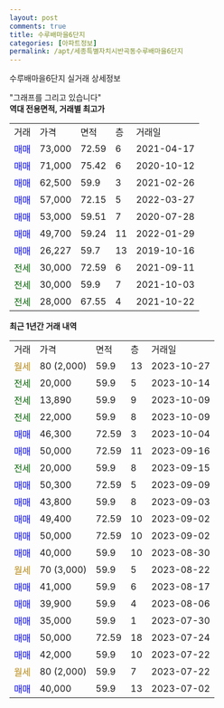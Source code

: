 ```yaml
---
layout: post
comments: true
title: 수루배마을6단지
categories: [아파트정보]
permalink: /apt/세종특별자치시반곡동수루배마을6단지
---
```


수루배마을6단지 실거래 상세정보

<script type="text/javascript">
  google.charts.load('current', {'packages':['line', 'corechart']});
  google.charts.setOnLoadCallback(drawChart);

  function drawChart() {
    var data = new google.visualization.DataTable();
    data.addColumn('date', '거래일');
    data.addColumn('number', "매매");
    data.addColumn('number', "전세");
    data.addColumn('number', "전매");

    data.addRows([[new Date(Date.parse("2023-10-27")), null, null, null], [new Date(Date.parse("2023-10-14")), null, 20000, null], [new Date(Date.parse("2023-10-09")), null, 13890, null], [new Date(Date.parse("2023-10-09")), null, 22000, null], [new Date(Date.parse("2023-10-04")), 46300, null, null], [new Date(Date.parse("2023-09-16")), 50000, null, null], [new Date(Date.parse("2023-09-15")), null, 20000, null], [new Date(Date.parse("2023-09-09")), 50300, null, null], [new Date(Date.parse("2023-09-03")), 43800, null, null], [new Date(Date.parse("2023-09-02")), 49400, null, null], [new Date(Date.parse("2023-09-02")), 50000, null, null], [new Date(Date.parse("2023-08-30")), 40000, null, null], [new Date(Date.parse("2023-08-22")), null, null, null], [new Date(Date.parse("2023-08-17")), 41000, null, null], [new Date(Date.parse("2023-08-06")), 39900, null, null], [new Date(Date.parse("2023-07-30")), 35000, null, null], [new Date(Date.parse("2023-07-24")), 50000, null, null], [new Date(Date.parse("2023-07-22")), 42000, null, null], [new Date(Date.parse("2023-07-22")), null, null, null], [new Date(Date.parse("2023-07-02")), 40000, null, null]]);

    var options = {
      hAxis: {
        format: 'yyyy/MM/dd'
      },    
      lineWidth: 0,
      pointsVisible: true,    
      title: '최근 1년간 유형별 실거래가 분포',
      legend: { position: 'bottom' }
    };

    var formatter = new google.visualization.NumberFormat({pattern:'###,###'} );
    formatter.format(data, 1);
    formatter.format(data, 2);
    
    setTimeout(function() {
        var chart = new google.visualization.LineChart(document.getElementById('columnchart_material'));
        chart.draw(data, (options));
        document.getElementById('loading').style.display = 'none';
    }, 200);
  }
</script>


<div id="loading" style="z-index:20; display: block; margin-left: 0px">"그래프를 그리고 있습니다"</div>
<div id="columnchart_material" style="width: 95%; margin-left: 0px; display: block"></div>
<!-- contents start -->
<b>역대 전용면적, 거래별 최고가</b>
<table class="sortable">
    <tr>
      <td>거래</td>
      <td>가격</td>
      <td>면적</td>
      <td>층</td>
      <td>거래일</td>
    </tr>
        <tr>
          <td><a style="color: blue">매매</a></td>
          <td>73,000</td>
          <td>72.59</td>
          <td>6</td>
          <td>2021-04-17</td>
        </tr>            <tr>
          <td><a style="color: blue">매매</a></td>
          <td>71,000</td>
          <td>75.42</td>
          <td>6</td>
          <td>2020-10-12</td>
        </tr>            <tr>
          <td><a style="color: blue">매매</a></td>
          <td>62,500</td>
          <td>59.9</td>
          <td>3</td>
          <td>2021-02-26</td>
        </tr>            <tr>
          <td><a style="color: blue">매매</a></td>
          <td>57,000</td>
          <td>72.15</td>
          <td>5</td>
          <td>2022-03-27</td>
        </tr>            <tr>
          <td><a style="color: blue">매매</a></td>
          <td>53,000</td>
          <td>59.51</td>
          <td>7</td>
          <td>2020-07-28</td>
        </tr>            <tr>
          <td><a style="color: blue">매매</a></td>
          <td>49,700</td>
          <td>59.24</td>
          <td>11</td>
          <td>2022-01-29</td>
        </tr>            <tr>
          <td><a style="color: blue">매매</a></td>
          <td>26,227</td>
          <td>59.7</td>
          <td>13</td>
          <td>2019-10-16</td>
        </tr>        
        <tr>
              <td><a style="color: darkgreen">전세</a></td>
              <td>30,000</td>
              <td>72.59</td>
              <td>6</td>
              <td>2021-09-11</td>
            </tr>            <tr>
              <td><a style="color: darkgreen">전세</a></td>
              <td>30,000</td>
              <td>59.9</td>
              <td>7</td>
              <td>2021-10-03</td>
            </tr>            <tr>
              <td><a style="color: darkgreen">전세</a></td>
              <td>28,000</td>
              <td>67.55</td>
              <td>4</td>
              <td>2021-10-22</td>
            </tr>        
    
</table>

<b>최근 1년간 거래 내역</b>

<table class="sortable">
    <tr>
      <td>거래</td>
      <td>가격</td>
      <td>면적</td>
      <td>층</td>
      <td>거래일</td>
    </tr>
    <tr>
      <td><a style="color: darkgoldenrod">월세</a></td>
      <td>80 (2,000)</td>
      <td>59.9</td>
      <td>13</td>
      <td>2023-10-27</td>
    </tr>          <tr>
      <td><a style="color: darkgreen">전세</a></td>
      <td>20,000</td>
      <td>59.9</td>
      <td>5</td>
      <td>2023-10-14</td>
    </tr>          <tr>
      <td><a style="color: darkgreen">전세</a></td>
      <td>13,890</td>
      <td>59.9</td>
      <td>9</td>
      <td>2023-10-09</td>
    </tr>          <tr>
      <td><a style="color: darkgreen">전세</a></td>
      <td>22,000</td>
      <td>59.9</td>
      <td>8</td>
      <td>2023-10-09</td>
    </tr>          <tr>
      <td><a style="color: blue">매매</a></td>
      <td>46,300</td>
      <td>72.59</td>
      <td>3</td>
      <td>2023-10-04</td>
    </tr>          <tr>
      <td><a style="color: blue">매매</a></td>
      <td>50,000</td>
      <td>72.59</td>
      <td>11</td>
      <td>2023-09-16</td>
    </tr>          <tr>
      <td><a style="color: darkgreen">전세</a></td>
      <td>20,000</td>
      <td>59.9</td>
      <td>8</td>
      <td>2023-09-15</td>
    </tr>          <tr>
      <td><a style="color: blue">매매</a></td>
      <td>50,300</td>
      <td>72.59</td>
      <td>5</td>
      <td>2023-09-09</td>
    </tr>          <tr>
      <td><a style="color: blue">매매</a></td>
      <td>43,800</td>
      <td>59.9</td>
      <td>8</td>
      <td>2023-09-03</td>
    </tr>          <tr>
      <td><a style="color: blue">매매</a></td>
      <td>49,400</td>
      <td>72.59</td>
      <td>10</td>
      <td>2023-09-02</td>
    </tr>          <tr>
      <td><a style="color: blue">매매</a></td>
      <td>50,000</td>
      <td>72.59</td>
      <td>10</td>
      <td>2023-09-02</td>
    </tr>          <tr>
      <td><a style="color: blue">매매</a></td>
      <td>40,000</td>
      <td>59.9</td>
      <td>10</td>
      <td>2023-08-30</td>
    </tr>          <tr>
      <td><a style="color: darkgoldenrod">월세</a></td>
      <td>70 (3,000)</td>
      <td>59.9</td>
      <td>5</td>
      <td>2023-08-22</td>
    </tr>          <tr>
      <td><a style="color: blue">매매</a></td>
      <td>41,000</td>
      <td>59.9</td>
      <td>6</td>
      <td>2023-08-17</td>
    </tr>          <tr>
      <td><a style="color: blue">매매</a></td>
      <td>39,900</td>
      <td>59.9</td>
      <td>4</td>
      <td>2023-08-06</td>
    </tr>          <tr>
      <td><a style="color: blue">매매</a></td>
      <td>35,000</td>
      <td>59.9</td>
      <td>1</td>
      <td>2023-07-30</td>
    </tr>          <tr>
      <td><a style="color: blue">매매</a></td>
      <td>50,000</td>
      <td>72.59</td>
      <td>18</td>
      <td>2023-07-24</td>
    </tr>          <tr>
      <td><a style="color: blue">매매</a></td>
      <td>42,000</td>
      <td>59.9</td>
      <td>10</td>
      <td>2023-07-22</td>
    </tr>          <tr>
      <td><a style="color: darkgoldenrod">월세</a></td>
      <td>80 (2,000)</td>
      <td>59.9</td>
      <td>7</td>
      <td>2023-07-22</td>
    </tr>          <tr>
      <td><a style="color: blue">매매</a></td>
      <td>40,000</td>
      <td>59.9</td>
      <td>13</td>
      <td>2023-07-02</td>
    </tr>      </table>
<!-- contents end -->    

